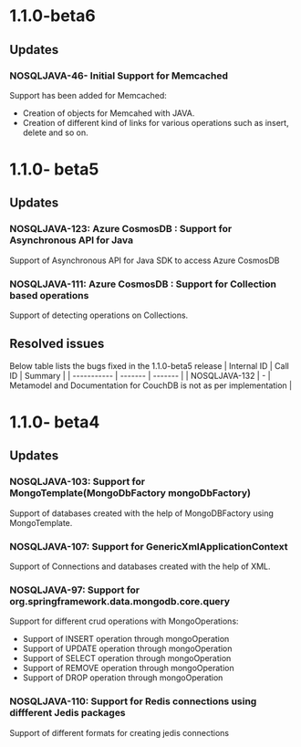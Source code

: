 # 1.1.0-beta6

## Updates

### NOSQLJAVA-46- Initial Support for Memcached

Support has been added for Memcached:
- Creation of objects for Memcahed with JAVA.
- Creation of different kind of links for various operations such as insert, delete and so on.

# 1.1.0- beta5

## Updates

### NOSQLJAVA-123: Azure CosmosDB : Support for Asynchronous API for Java

Support of Asynchronous API for Java SDK to access Azure CosmosDB
### NOSQLJAVA-111: Azure CosmosDB : Support for Collection based operations

Support of detecting operations on Collections.
## Resolved issues

Below table lists the bugs fixed in the 1.1.0-beta5 release
| Internal ID | Call ID | Summary |
| ----------- | ------- | ------- |
| NOSQLJAVA-132 | - | Metamodel and Documentation for CouchDB is not as per implementation |

# 1.1.0- beta4

## Updates

### NOSQLJAVA-103: Support for MongoTemplate(MongoDbFactory mongoDbFactory)

Support of databases created with the help of MongoDBFactory using MongoTemplate.
### NOSQLJAVA-107: Support for GenericXmlApplicationContext

Support of Connections and databases created with the help of XML.
### NOSQLJAVA-97: Support for org.springframework.data.mongodb.core.query

Support for different crud operations with MongoOperations:
- Support of INSERT operation through mongoOperation
- Support of UPDATE operation through mongoOperation
- Support of SELECT operation through mongoOperation
- Support of REMOVE operation through mongoOperation
- Support of DROP operation through mongoOperation

### NOSQLJAVA-110: Support for Redis connections using diffferent Jedis packages

Support of different formats for creating jedis connections
